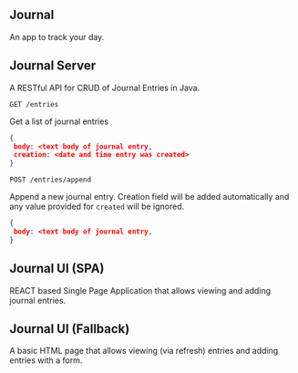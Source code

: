## Journal

An app to track your day.

## Journal Server

A RESTful API for CRUD of Journal Entries in Java.

`GET /entries`

Get a list of journal entries

```json
{
 body: <text body of journal entry,
 creation: <date and time entry was created>
}
```

`POST /entries/append`

Append a new journal entry.  Creation field will be added automatically and any value provided for `created` will be ignored.

```json
{
 body: <text body of journal entry,
}
```

## Journal UI (SPA)

REACT based Single Page Application that allows viewing and adding journal entries.

## Journal UI (Fallback)

A basic HTML page that allows viewing (via refresh) entries and adding entries with a form.
